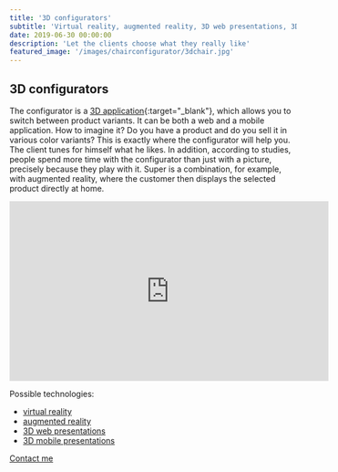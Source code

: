 ```yaml
---
title: '3D configurators'
subtitle: 'Virtual reality, augmented reality, 3D web presentations, 3D mobile presentations'
date: 2019-06-30 00:00:00
description: 'Let the clients choose what they really like'
featured_image: '/images/chairconfigurator/3dchair.jpg'
---
```


## 3D configurators
The configurator is a [3D application](/faq#concept-3dapplication){:target="_blank"}, which allows you to switch between product variants. It can be both a web and a mobile application. How to imagine it? Do you have a product and do you sell it in various color variants? This is exactly where the configurator will help you. The client tunes for himself what he likes. In addition, according to studies, people spend more time with the configurator than just with a picture, precisely because they play with it. Super is a combination, for example, with augmented reality, where the customer then displays the selected product directly at home.

<iframe width="560" height="315" src="https://www.youtube.com/embed/2RjFWASfkIE" frameborder="0" allow="accelerometer; autoplay; clipboard-write; encrypted-media; gyroscope; picture-in-picture" allowfullscreen></iframe>

Possible technologies: 

* [virtual reality](/development/vr-apps)
* [augmented reality](/development/ar-apps)
* [3D web presentations](/development/3d-web-apps)
* [3D mobile presentations](/development/3D-mobile-apps)

<a href="/contact" class="button button--large">Contact me</a>